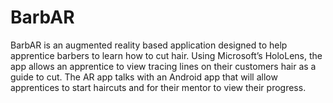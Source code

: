# BarbAR
BarbAR is an augmented reality based application designed to help apprentice barbers to learn how to cut hair. Using Microsoft’s HoloLens, the app allows an apprentice to view tracing lines on their customers hair as a guide to cut. The AR app talks with an Android app that will allow apprentices to start haircuts and for their mentor to view their progress.    
